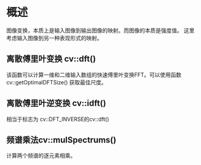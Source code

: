# 概述
图像变换，本质上是输入图像到输出图像的映射。而图像的本质是强度值。
这里考虑输入图像到另一种表现形式的映射。
## 离散傅里叶变换  cv::dft()
该函数可以计算一维和二维输入数组的快速傅里叶变换FFT。可以使用函数cv::getOptimalDFTSize()
获取最佳尺度。
## 离散傅里叶逆变换 cv::idft()
相当于标志为 cv::DFT_INVERSE的cv::dft()
## 频谱乘法cv::mulSpectrums()
计算两个频谱的逐元素相乘。